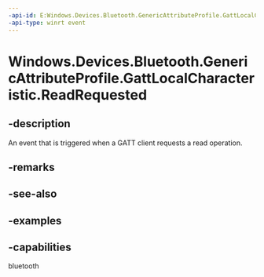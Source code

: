 ```yaml
---
-api-id: E:Windows.Devices.Bluetooth.GenericAttributeProfile.GattLocalCharacteristic.ReadRequested
-api-type: winrt event
---
```


<!-- Event syntax.
public event TypedEventHandler ReadRequested<GattLocalCharacteristic, GattReadRequestedEventArgs>
-->

# Windows.Devices.Bluetooth.GenericAttributeProfile.GattLocalCharacteristic.ReadRequested

## -description
An event that is triggered when a GATT client requests a read operation.

## -remarks

## -see-also

## -examples


## -capabilities
bluetooth
